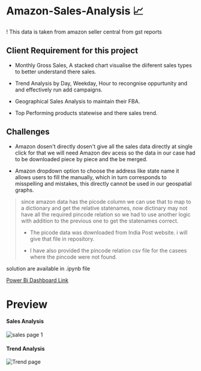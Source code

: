 # Amazon-Sales-Analysis 📈

! This data is taken from amazon seller central from gst reports

## Client Requirement for this project
- Monthly Gross Sales, A stacked chart visualise the diiferent sales types to better understand there sales.

- Trend Analysis by Day, Weekday, Hour to recongnise oppurtunity and and effectively run add campaigns.

- Geographical Sales Analysis to maintain their FBA.

- Top Performing products statewise and there sales trend.

## Challenges

- Amazon dosen't directly dosen't give all the sales data directly at single click for that we will need Amazon dev acess
so the data in our case had to be downloaded piece by piece and the be merged.

- Amazon dropdown option to choose the address like state name it allows users to fill the manually, which in turn corresponds
to misspelling and mistakes, this directly cannot be used in our geospatial graphs.

>since amazon data has the picode column we can use that to map to a dictionary and get the relative statenames, now dictinary
may not have all the required pincode relation so we had to use another logic with addition to the previous one to get the statenames correct.
>    
> - The picode data was downloaded from India Post website. i will give that file in repository.
>    
> - I have also provided the pincode relation csv file for the casees where the pincode were not found.

solution are available in .ipynb file 

[Power Bi Dashboard Link](https://app.powerbi.com/view?r=eyJrIjoiN2E5MDkzNDItMDA1OS00MTM0LWE5NGQtODFhNGQ4MDk0YzZmIiwidCI6ImJmNDE4ZmE0LWM3NzQtNDViMS05YWZiLTM0NjgyNGVlYWZlMSIsImMiOjEwfQ%3D%3D&pageName=ReportSection)

# Preview

#### Sales Analysis
![sales page 1](https://github.com/SanjaySArkasali/Amazon-Sales-Analysis/assets/121194268/e31ab361-cdaa-457b-a895-b8a01477016d)

#### Trend Analysis
![Trend page](https://github.com/SanjaySArkasali/Amazon-Sales-Analysis/assets/121194268/76f01ef3-65f4-4162-b6d8-989a37bb7111)



